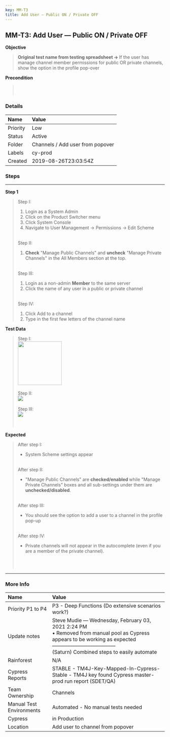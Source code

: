 ```yaml
---
key: MM-T3
title: Add User — Public ON / Private OFF
---
```


## MM-T3: Add User — Public ON / Private OFF

**Objective**

> <article><strong>Original test name from testing spreadsheet →&nbsp;</strong>If the user has manage channel member permissions for public OR private channels, show the option in the profile pop-over</article>

**Precondition**

> <article><br><br></article>

### Details

| Name     | Value                            |
| :------- | :------------------------------- |
| Priority | Low                              |
| Status   | Active                           |
| Folder   | Channels / Add user from popover |
| Labels   | cy-prod                          |
| Created  | 2019-08-26T23:03:54Z             |

### Steps

<hr/>

**Step 1**

> <article>Step I:<ol><li>Login as a System Admin</li><li>Click on the Product Switcher menu</li><li>Click System Console</li><li>Navigate to User Management → Permissions → Edit Scheme</li></ol><br />Step II:<ol><li><strong>Check</strong> "Manage Public Channels" and <strong>uncheck</strong> "Manage Private Channels" in the All Members section at the top.</li></ol><br />Step III:<br /><ol><li>Login as a non-admin <strong>Member</strong> to the same server</li><li>Click the name of any user in a public or private channel</li></ol><br />Step IV:<br /><ol><li>Click Add to a channel</li><li>Type in the first few letters of the channel name</li></ol></article>

**Test Data**

> <article>Step I:<br /><img src="https://smartbear-tm4j-prod-us-west-2-attachment-rich-text.s3.us-west-2.amazonaws.com/embedded-f3277290f945470c4add5d21ef3dc7ca7b74388fc7152bfb6b99ae58c66a95a8-1566316335687-1566316335686.png" class="fr-fic fr-dii" style="width:138.0px" /><br /><br />Step II:<br /><img src="https://smartbear-tm4j-prod-us-west-2-attachment-rich-text.s3.us-west-2.amazonaws.com/embedded-f3277290f945470c4add5d21ef3dc7ca7b74388fc7152bfb6b99ae58c66a95a8-1611653231134-1611653231134.png" class="fr-fic fr-dii" /><br /><br />Step III:<br /><img src="https://smartbear-tm4j-prod-us-west-2-attachment-rich-text.s3.us-west-2.amazonaws.com/embedded-f3277290f945470c4add5d21ef3dc7ca7b74388fc7152bfb6b99ae58c66a95a8-1611653328349-1611653328349.png" class="fr-fic fr-dii" /><br /><br /><br /></article>

**Expected**

> <article>After step I:<ul><li>System Scheme settings appear</li></ul><br />After step II:<ul><li>"Manage Public Channels" are <strong>checked/enabled </strong>while "Manage Private Channels" boxes and all sub-settings under them are <strong>un</strong><strong>checked/disabled</strong>.</li></ul><br />After step III:<ul><li>You should see the option to add a user to a channel in the profile pop-up</li></ul><br />After step IV:<ul><li>Private channels will not appear in the autocomplete (even if you are a member of the private channel).</li></ul><br /><br /></article>

<hr/>

### More Info

| Name                     | Value                                                                                                                                                                                                          |
| :----------------------- | :------------------------------------------------------------------------------------------------------------------------------------------------------------------------------------------------------------- |
| Priority P1 to P4        | P3 - Deep Functions (Do extensive scenarios work?)                                                                                                                                                             |
| Update notes             | Steve Mudie — Wednesday, February 03, 2021 2:24 PM<br />• Removed from manual pool as Cypress appears to be working as expected<br />–––––––––––––––––––––––––<br />(Saturn) Combined steps to easily automate |
| Rainforest               | N/A                                                                                                                                                                                                            |
| Cypress Reports          | STABLE - TM4J-Key-Mapped-In-Cypress-Stable - TM4J key found Cypress master-prod run report (SDET/QA)                                                                                                           |
| Team Ownership           | Channels                                                                                                                                                                                                       |
| Manual Test Environments | Automated - No manual tests needed                                                                                                                                                                             |
| Cypress                  | in Production                                                                                                                                                                                                  |
| Location                 | Add user to channel from popover                                                                                                                                                                               |
